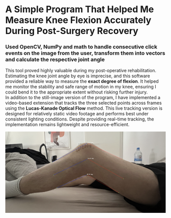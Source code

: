 # A Simple Program That Helped Me Measure Knee Flexion Accurately During Post-Surgery Recovery
### Used OpenCV, NumPy and math to handle consecutive click events on the image from the user, transform them into vectors and calculate the respective joint angle

This tool proved highly valuable during my post-operative rehabilitation. Estimating the knee joint angle by eye is imprecise, and this software provided a reliable way to measure the **exact degree of flexion**. It helped me monitor the stability and safe range of motion in my knee, ensuring I could bend it to the appropriate extent without risking further injury.<br>
In addition to the still-image version of the program, I have implemented a video-based extension that tracks the three selected points across frames using the **Lucas-Kanade Optical Flow** method. This live tracking version is designed for relatively static video footage and performs best under consistent lighting conditions. Despite providing real-time tracking, the implementation remains lightweight and resource-efficient.

![Knee Angle Estimation](https://github.com/fylexx/Projects/blob/main/KneeAngle/KneeAngleTest.png)

